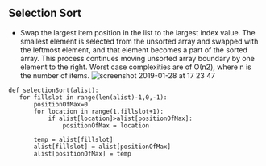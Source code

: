 ## Selection Sort
- Swap the largest item position in the list to the largest index value.
The smallest element is selected from the unsorted array and swapped with the leftmost element, and that element becomes a part of the sorted array. This process continues moving unsorted array boundary by one element to the right.
Worst case complexities are of Ο(n2), where n is the number of items.
  ![screenshot 2019-01-28 at 17 23 47](https://user-images.githubusercontent.com/8224798/51842778-b3911200-2322-11e9-87a1-96f964f5ed23.png)
```
def selectionSort(alist):
   for fillslot in range(len(alist)-1,0,-1):
       positionOfMax=0
       for location in range(1,fillslot+1):
           if alist[location]>alist[positionOfMax]:
               positionOfMax = location

       temp = alist[fillslot]
       alist[fillslot] = alist[positionOfMax]
       alist[positionOfMax] = temp
```


